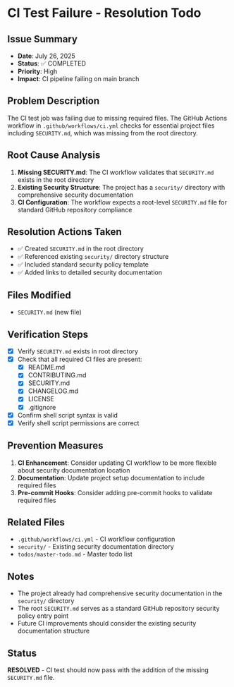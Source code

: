 # CI Test Failure - Resolution Todo

## Issue Summary
- **Date**: July 26, 2025
- **Status**: ✅ COMPLETED
- **Priority**: High
- **Impact**: CI pipeline failing on main branch

## Problem Description
The CI test job was failing due to missing required files. The GitHub Actions workflow in `.github/workflows/ci.yml` checks for essential project files including `SECURITY.md`, which was missing from the root directory.

## Root Cause Analysis
1. **Missing SECURITY.md**: The CI workflow validates that `SECURITY.md` exists in the root directory
2. **Existing Security Structure**: The project has a `security/` directory with comprehensive security documentation
3. **CI Configuration**: The workflow expects a root-level `SECURITY.md` file for standard GitHub repository compliance

## Resolution Actions Taken
- ✅ Created `SECURITY.md` in the root directory
- ✅ Referenced existing `security/` directory structure
- ✅ Included standard security policy template
- ✅ Added links to detailed security documentation

## Files Modified
- `SECURITY.md` (new file)

## Verification Steps
- [x] Verify `SECURITY.md` exists in root directory
- [x] Check that all required CI files are present:
  - [x] README.md
  - [x] CONTRIBUTING.md
  - [x] SECURITY.md
  - [x] CHANGELOG.md
  - [x] LICENSE
  - [x] .gitignore
- [x] Confirm shell script syntax is valid
- [x] Verify shell script permissions are correct

## Prevention Measures
1. **CI Enhancement**: Consider updating CI workflow to be more flexible about security documentation location
2. **Documentation**: Update project setup documentation to include required files
3. **Pre-commit Hooks**: Consider adding pre-commit hooks to validate required files

## Related Files
- `.github/workflows/ci.yml` - CI workflow configuration
- `security/` - Existing security documentation directory
- `todos/master-todo.md` - Master todo list

## Notes
- The project already had comprehensive security documentation in the `security/` directory
- The root `SECURITY.md` serves as a standard GitHub repository security policy entry point
- Future CI improvements should consider the existing security documentation structure

## Status
**RESOLVED** - CI test should now pass with the addition of the missing `SECURITY.md` file.
